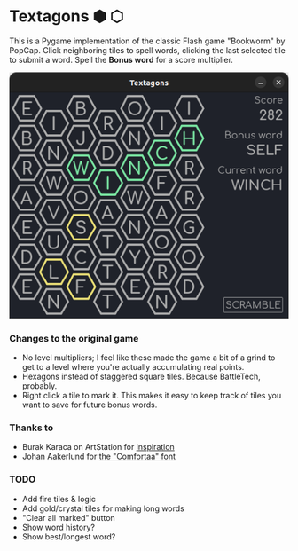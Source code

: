 # Textagons ⬢ ⬡
This is a Pygame implementation of the classic Flash game "Bookworm" by PopCap. Click neighboring tiles to spell words, clicking the last selected tile to submit a word. Spell the **Bonus word** for a score multiplier.

![Textagons](assets/screenshot.png)

### Changes to the original game
* No level multipliers; I feel like these made the game a bit of a grind to get to a level where you're actually accumulating real points.
* Hexagons instead of staggered square tiles. Because BattleTech, probably.
* Right click a tile to mark it. This makes it easy to keep track of tiles you want to save for future bonus words.

### Thanks to
* Burak Karaca on ArtStation for [inspiration]((https://www.artstation.com/artwork/Lemkll))
* Johan Aakerlund for [the "Comfortaa" font](https://www.dafont.com/comfortaa.font)

### TODO
* Add fire tiles & logic
* Add gold/crystal tiles for making long words
* "Clear all marked" button
* Show word history?
* Show best/longest word?
